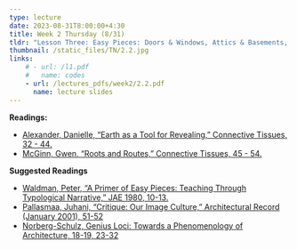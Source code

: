 ```yaml
---
type: lecture
date: 2023-08-31T8:00:00+4:30
title: Week 2 Thursday (8/31)
tldr: "Lesson Three: Easy Pieces: Doors & Windows, Attics & Basements, From Sandbox to the Tidal Shore"
thumbnail: /static_files/TN/2.2.jpg
links: 
    # - url: /l1.pdf
    #   name: codes
    - url: /lectures_pdfs/week2/2.2.pdf
      name: lecture slides
---
```

**Readings:**
- [Alexander, Danielle, “Earth as a Tool for Revealing,” Connective Tissues, 32 - 44.](/readings_pdfs/week2/TH/r1.pdf)
- [McGinn, Gwen, “Roots and Routes,” Connective Tissues, 45 - 54.](/readings_pdfs/week2/TH/r2.pdf)

**Suggested Readings**
- [Waldman, Peter, “A Primer of Easy Pieces: Teaching Through Typological Narrative,” JAE 1980, 10-13.](/readings_pdfs/week2/TH/r3.pdf)
- [Pallasmaa, Juhani, “Critique: Our Image Culture,” Architectural Record (January 2001), 51-52](/readings_pdfs/week2/TH/r4.pdf)
- [Norberg-Schulz, Genius Loci: Towards a Phenomenology of Architecture, 18-19, 23-32](/readings_pdfs/week2/TH/r5.pdf)


